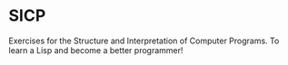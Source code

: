 SICP
====

Exercises for the Structure and Interpretation of Computer Programs.  To learn a Lisp and become a better programmer!
